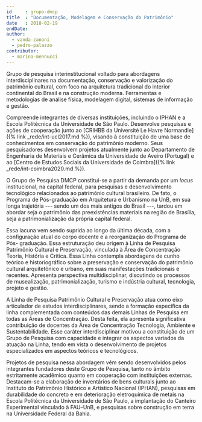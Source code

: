 ```yaml
---
id     : grupo-dmcp
title  : "Documentação, Modelagem e Conservação do Patrimônio"
date   : 2018-02-19
endDate:
author:
  - vanda-zanoni
  - pedro-palazzo
contributor:
  - marina-mennucci
---
```


Grupo de pesquisa interinstitucional voltado para abordagens
interdisciplinares na documentação, conservação e valorização do
patrimônio cultural, com foco na arquitetura tradicional do interior
continental do Brasil e na construção moderna. Ferramentas e
metodologias de análise física, modelagem digital, sistemas de
informação e gestão.

Compreende integrantes de diversas instituições, incluindo o IPHAN e a
Escola Politécnica da Universidade de São Paulo. Desenvolve pesquisas e
ações de cooperação junto ao [CRIHBB da Université Le Havre
Normandie]({% link _rede/int-ucl2017.md %}), visando à constituição de
uma base de conhecimentos em conservação do patrimônio moderno. Seus
pesquisadores desenvolvem projetos atualmente junto ao Departamento de
Engenharia de Materiais e Cerâmica da Universidade de Aveiro (Portugal)
e ao [Centro de Estudos Sociais da Universidade de Coimbra]({% link
_rede/int-coimbra2020.md %}).

O Grupo de Pesquisa DMCP constitui-se a partir da demanda por um *locus*
institucional, na capital federal, para pesquisas e desenvolvimento
tecnológico relacionados ao patrimônio cultural brasileiro. De fato, o
Programa de Pós-graduação em Arquitetura e Urbanismo na UnB, em sua
longa trajetória --- sendo um dos mais antigos do Brasil ---, tardou em
abordar seja o patrimônio das preexistências materiais na região de
Brasília, seja a patrimonialização da própria capital federal.

Essa lacuna vem sendo suprida ao longo da última década, com a
configuração atual do corpo docente e a reorganização do Programa de Pós-
graduação. Essa estruturação deu origem à Linha de Pesquisa Patrimônio
Cultural e Preservação, vinculada à Área de Concentração Teoria, História
e Crítica. Essa Linha contempla abordagens de cunho teórico e
historiográfico sobre a preservação e conservação do patrimônio cultural
arquitetônico e urbano, em suas manifestações tradicionais e recentes.
Apresenta perspectiva multidisciplinar, discutindo os processos de
musealização, patrimonialização, turismo e indústria cultural, tecnologia,
projeto e gestão.

A Linha de Pesquisa Patrimônio Cultural e Preservação atua como eixo
articulador de estudos interdisciplinares, sendo a formação específica
da linha complementada com conteúdos das demais Linhas de Pesquisa em
todas as Áreas de Concentração. Desta feita, ela apresenta significativa
contribuição de docentes da Área de Concentração Tecnologia, Ambiente e
Sustentabilidade. Esse caráter interdisciplinar motivou a constituição
de um Grupo de Pesquisa com capacidade e integrar os aspectos variados
da atuação na Linha, tendo em vista o desenvolvimento de projetos
especializados em aspectos teóricos e tecnológicos.

Projetos de pesquisa nessa abordagem vêm sendo desenvolvidos pelos
integrantes fundadores deste Grupo de Pesquisa, tanto no âmbito
estritamente acadêmico quanto em cooperação com instituições externas.
Destacam-se a elaboração de inventários de bens culturais junto ao
Instituto do Patrimônio Histórico e Artístico Nacional (IPHAN), pesquisas
em durabilidade do concreto e em deterioração eletroquímica de metais na
Escola Politécnica da Universidade de São Paulo, a implantação do Canteiro
Experimental vinculado à FAU–UnB, e pesquisas sobre construção em terra na
Universidade Federal da Bahia.
